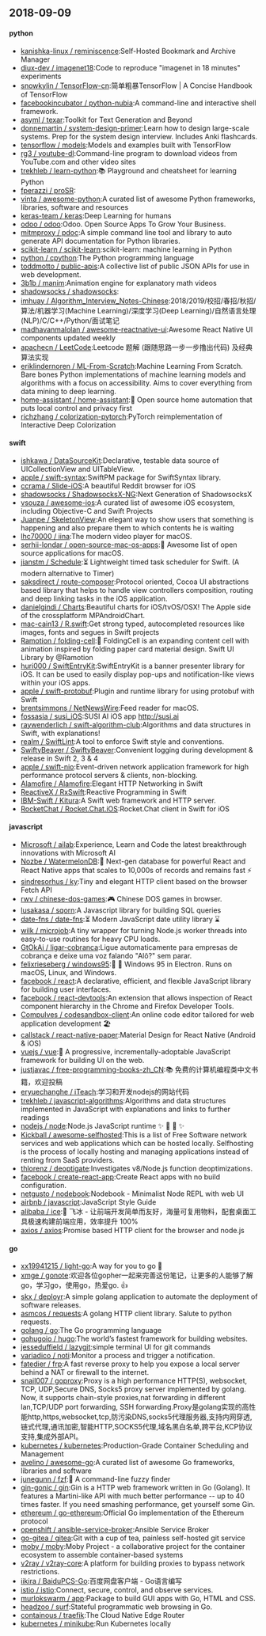## 2018-09-09

#### python
* [kanishka-linux / reminiscence](https://github.com/kanishka-linux/reminiscence):Self-Hosted Bookmark and Archive Manager
* [diux-dev / imagenet18](https://github.com/diux-dev/imagenet18):Code to reproduce "imagenet in 18 minutes" experiments
* [snowkylin / TensorFlow-cn](https://github.com/snowkylin/TensorFlow-cn):简单粗暴TensorFlow | A Concise Handbook of TensorFlow
* [facebookincubator / python-nubia](https://github.com/facebookincubator/python-nubia):A command-line and interactive shell framework.
* [asyml / texar](https://github.com/asyml/texar):Toolkit for Text Generation and Beyond
* [donnemartin / system-design-primer](https://github.com/donnemartin/system-design-primer):Learn how to design large-scale systems. Prep for the system design interview. Includes Anki flashcards.
* [tensorflow / models](https://github.com/tensorflow/models):Models and examples built with TensorFlow
* [rg3 / youtube-dl](https://github.com/rg3/youtube-dl):Command-line program to download videos from YouTube.com and other video sites
* [trekhleb / learn-python](https://github.com/trekhleb/learn-python):📚
Playground and cheatsheet for learning Python
* [fperazzi / proSR](https://github.com/fperazzi/proSR):
* [vinta / awesome-python](https://github.com/vinta/awesome-python):A curated list of awesome Python frameworks, libraries, software and resources
* [keras-team / keras](https://github.com/keras-team/keras):Deep Learning for humans
* [odoo / odoo](https://github.com/odoo/odoo):Odoo. Open Source Apps To Grow Your Business.
* [mitmproxy / pdoc](https://github.com/mitmproxy/pdoc):A simple command line tool and library to auto generate API documentation for Python libraries.
* [scikit-learn / scikit-learn](https://github.com/scikit-learn/scikit-learn):scikit-learn: machine learning in Python
* [python / cpython](https://github.com/python/cpython):The Python programming language
* [toddmotto / public-apis](https://github.com/toddmotto/public-apis):A collective list of public JSON APIs for use in web development.
* [3b1b / manim](https://github.com/3b1b/manim):Animation engine for explanatory math videos
* [shadowsocks / shadowsocks](https://github.com/shadowsocks/shadowsocks):
* [imhuay / Algorithm_Interview_Notes-Chinese](https://github.com/imhuay/Algorithm_Interview_Notes-Chinese):2018/2019/校招/春招/秋招/算法/机器学习(Machine Learning)/深度学习(Deep Learning)/自然语言处理(NLP)/C/C++/Python/面试笔记
* [madhavanmalolan / awesome-reactnative-ui](https://github.com/madhavanmalolan/awesome-reactnative-ui):Awesome React Native UI components updated weekly
* [apachecn / LeetCode](https://github.com/apachecn/LeetCode):Leetcode 题解 (跟随思路一步一步撸出代码) 及经典算法实现
* [eriklindernoren / ML-From-Scratch](https://github.com/eriklindernoren/ML-From-Scratch):Machine Learning From Scratch. Bare bones Python implementations of machine learning models and algorithms with a focus on accessibility. Aims to cover everything from data mining to deep learning.
* [home-assistant / home-assistant](https://github.com/home-assistant/home-assistant):🏡
Open source home automation that puts local control and privacy first
* [richzhang / colorization-pytorch](https://github.com/richzhang/colorization-pytorch):PyTorch reimplementation of Interactive Deep Colorization

#### swift
* [ishkawa / DataSourceKit](https://github.com/ishkawa/DataSourceKit):Declarative, testable data source of UICollectionView and UITableView.
* [apple / swift-syntax](https://github.com/apple/swift-syntax):SwiftPM package for SwiftSyntax library.
* [ccrama / Slide-iOS](https://github.com/ccrama/Slide-iOS):A beautiful Reddit browser for iOS
* [shadowsocks / ShadowsocksX-NG](https://github.com/shadowsocks/ShadowsocksX-NG):Next Generation of ShadowsocksX
* [vsouza / awesome-ios](https://github.com/vsouza/awesome-ios):A curated list of awesome iOS ecosystem, including Objective-C and Swift Projects
* [Juanpe / SkeletonView](https://github.com/Juanpe/SkeletonView):An elegant way to show users that something is happening and also prepare them to which contents he is waiting
* [lhc70000 / iina](https://github.com/lhc70000/iina):The modern video player for macOS.
* [serhii-londar / open-source-mac-os-apps](https://github.com/serhii-londar/open-source-mac-os-apps):🚀
Awesome list of open source applications for macOS.
* [jianstm / Schedule](https://github.com/jianstm/Schedule):⏳
Lightweight timed task scheduler for Swift. (A modern alternative to Timer)
* [saksdirect / route-composer](https://github.com/saksdirect/route-composer):Protocol oriented, Cocoa UI abstractions based library that helps to handle view controllers composition, routing and deep linking tasks in the iOS application.
* [danielgindi / Charts](https://github.com/danielgindi/Charts):Beautiful charts for iOS/tvOS/OSX! The Apple side of the crossplatform MPAndroidChart.
* [mac-cain13 / R.swift](https://github.com/mac-cain13/R.swift):Get strong typed, autocompleted resources like images, fonts and segues in Swift projects
* [Ramotion / folding-cell](https://github.com/Ramotion/folding-cell):📃
FoldingCell is an expanding content cell with animation inspired by folding paper card material design. Swift UI Library by @Ramotion
* [huri000 / SwiftEntryKit](https://github.com/huri000/SwiftEntryKit):SwiftEntryKit is a banner presenter library for iOS. It can be used to easily display pop-ups and notification-like views within your iOS apps.
* [apple / swift-protobuf](https://github.com/apple/swift-protobuf):Plugin and runtime library for using protobuf with Swift
* [brentsimmons / NetNewsWire](https://github.com/brentsimmons/NetNewsWire):Feed reader for macOS.
* [fossasia / susi_iOS](https://github.com/fossasia/susi_iOS):SUSI AI iOS app http://susi.ai
* [raywenderlich / swift-algorithm-club](https://github.com/raywenderlich/swift-algorithm-club):Algorithms and data structures in Swift, with explanations!
* [realm / SwiftLint](https://github.com/realm/SwiftLint):A tool to enforce Swift style and conventions.
* [SwiftyBeaver / SwiftyBeaver](https://github.com/SwiftyBeaver/SwiftyBeaver):Convenient logging during development & release in Swift 2, 3 & 4
* [apple / swift-nio](https://github.com/apple/swift-nio):Event-driven network application framework for high performance protocol servers & clients, non-blocking.
* [Alamofire / Alamofire](https://github.com/Alamofire/Alamofire):Elegant HTTP Networking in Swift
* [ReactiveX / RxSwift](https://github.com/ReactiveX/RxSwift):Reactive Programming in Swift
* [IBM-Swift / Kitura](https://github.com/IBM-Swift/Kitura):A Swift web framework and HTTP server.
* [RocketChat / Rocket.Chat.iOS](https://github.com/RocketChat/Rocket.Chat.iOS):Rocket.Chat client in Swift for iOS

#### javascript
* [Microsoft / ailab](https://github.com/Microsoft/ailab):Experience, Learn and Code the latest breakthrough innovations with Microsoft AI
* [Nozbe / WatermelonDB](https://github.com/Nozbe/WatermelonDB):🍉
Next-gen database for powerful React and React Native apps that scales to 10,000s of records and remains fast
⚡️
* [sindresorhus / ky](https://github.com/sindresorhus/ky):Tiny and elegant HTTP client based on the browser Fetch API
* [rwv / chinese-dos-games](https://github.com/rwv/chinese-dos-games):🎮
Chinese DOS games in browser.
* [lusakasa / sqorn](https://github.com/lusakasa/sqorn):A Javascript library for building SQL queries
* [date-fns / date-fns](https://github.com/date-fns/date-fns):⏳
Modern JavaScript date utility library
⌛️
* [wilk / microjob](https://github.com/wilk/microjob):A tiny wrapper for turning Node.js worker threads into easy-to-use routines for heavy CPU loads.
* [GtOkAi / ligar-cobranca](https://github.com/GtOkAi/ligar-cobranca):Ligue automaticamente para empresas de cobrança e deixe uma voz falando "Alô?" sem parar.
* [felixrieseberg / windows95](https://github.com/felixrieseberg/windows95):💩
🚀
Windows 95 in Electron. Runs on macOS, Linux, and Windows.
* [facebook / react](https://github.com/facebook/react):A declarative, efficient, and flexible JavaScript library for building user interfaces.
* [facebook / react-devtools](https://github.com/facebook/react-devtools):An extension that allows inspection of React component hierarchy in the Chrome and Firefox Developer Tools.
* [CompuIves / codesandbox-client](https://github.com/CompuIves/codesandbox-client):An online code editor tailored for web application development
🏖️
* [callstack / react-native-paper](https://github.com/callstack/react-native-paper):Material Design for React Native (Android & iOS)
* [vuejs / vue](https://github.com/vuejs/vue):🖖
A progressive, incrementally-adoptable JavaScript framework for building UI on the web.
* [justjavac / free-programming-books-zh_CN](https://github.com/justjavac/free-programming-books-zh_CN):📚
免费的计算机编程类中文书籍，欢迎投稿
* [eryuechanghe / iTeach](https://github.com/eryuechanghe/iTeach):学习和开发nodejs的网站代码
* [trekhleb / javascript-algorithms](https://github.com/trekhleb/javascript-algorithms):Algorithms and data structures implemented in JavaScript with explanations and links to further readings
* [nodejs / node](https://github.com/nodejs/node):Node.js JavaScript runtime
✨
🐢
🚀
✨
* [Kickball / awesome-selfhosted](https://github.com/Kickball/awesome-selfhosted):This is a list of Free Software network services and web applications which can be hosted locally. Selfhosting is the process of locally hosting and managing applications instead of renting from SaaS providers.
* [thlorenz / deoptigate](https://github.com/thlorenz/deoptigate):Investigates v8/Node.js function deoptimizations.
* [facebook / create-react-app](https://github.com/facebook/create-react-app):Create React apps with no build configuration.
* [netgusto / nodebook](https://github.com/netgusto/nodebook):Nodebook - Minimalist Node REPL with web UI
* [airbnb / javascript](https://github.com/airbnb/javascript):JavaScript Style Guide
* [alibaba / ice](https://github.com/alibaba/ice):🚀
飞冰 - 让前端开发简单而友好，海量可复用物料，配套桌面工具极速构建前端应用，效率提升 100%
* [axios / axios](https://github.com/axios/axios):Promise based HTTP client for the browser and node.js

#### go
* [xx19941215 / light-go](https://github.com/xx19941215/light-go):A way for you to go
🍭
* [xmge / gonote](https://github.com/xmge/gonote):欢迎各位gopher一起来完善这份笔记，让更多的人能够了解go，学习go，使用go，热爱go.
👍
* [skx / deployr](https://github.com/skx/deployr):A simple golang application to automate the deployment of software releases.
* [asmcos / requests](https://github.com/asmcos/requests):A golang HTTP client library. Salute to python requests.
* [golang / go](https://github.com/golang/go):The Go programming language
* [gohugoio / hugo](https://github.com/gohugoio/hugo):The world’s fastest framework for building websites.
* [jesseduffield / lazygit](https://github.com/jesseduffield/lazygit):simple terminal UI for git commands
* [variadico / noti](https://github.com/variadico/noti):Monitor a process and trigger a notification.
* [fatedier / frp](https://github.com/fatedier/frp):A fast reverse proxy to help you expose a local server behind a NAT or firewall to the internet.
* [snail007 / goproxy](https://github.com/snail007/goproxy):Proxy is a high performance HTTP(S), websocket, TCP, UDP,Secure DNS, Socks5 proxy server implemented by golang. Now, it supports chain-style proxies,nat forwarding in different lan,TCP/UDP port forwarding, SSH forwarding.Proxy是golang实现的高性能http,https,websocket,tcp,防污染DNS,socks5代理服务器,支持内网穿透,链式代理,通讯加密,智能HTTP,SOCKS5代理,域名黑白名单,跨平台,KCP协议支持,集成外部API。
* [kubernetes / kubernetes](https://github.com/kubernetes/kubernetes):Production-Grade Container Scheduling and Management
* [avelino / awesome-go](https://github.com/avelino/awesome-go):A curated list of awesome Go frameworks, libraries and software
* [junegunn / fzf](https://github.com/junegunn/fzf):🌸
A command-line fuzzy finder
* [gin-gonic / gin](https://github.com/gin-gonic/gin):Gin is a HTTP web framework written in Go (Golang). It features a Martini-like API with much better performance -- up to 40 times faster. If you need smashing performance, get yourself some Gin.
* [ethereum / go-ethereum](https://github.com/ethereum/go-ethereum):Official Go implementation of the Ethereum protocol
* [openshift / ansible-service-broker](https://github.com/openshift/ansible-service-broker):Ansible Service Broker
* [go-gitea / gitea](https://github.com/go-gitea/gitea):Git with a cup of tea, painless self-hosted git service
* [moby / moby](https://github.com/moby/moby):Moby Project - a collaborative project for the container ecosystem to assemble container-based systems
* [v2ray / v2ray-core](https://github.com/v2ray/v2ray-core):A platform for building proxies to bypass network restrictions.
* [iikira / BaiduPCS-Go](https://github.com/iikira/BaiduPCS-Go):百度网盘客户端 - Go语言编写
* [istio / istio](https://github.com/istio/istio):Connect, secure, control, and observe services.
* [murlokswarm / app](https://github.com/murlokswarm/app):Package to build GUI apps with Go, HTML and CSS.
* [headzoo / surf](https://github.com/headzoo/surf):Stateful programmatic web browsing in Go.
* [containous / traefik](https://github.com/containous/traefik):The Cloud Native Edge Router
* [kubernetes / minikube](https://github.com/kubernetes/minikube):Run Kubernetes locally
